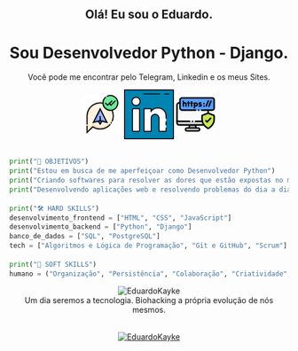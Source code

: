 <h2 align="center">Olá! Eu sou o Eduardo.</h2>
<div align="center"> 

# Sou Desenvolvedor Python - Django. <br>
Você pode me encontrar pelo Telegram, Linkedin e os meus Sites. 

<a href="https://web.telegram.org/z/#-1582796052"><img align="center" src="images/telegram.png" target='_blank' alt="Telegram Logo" height="70" width="70" /></a>
<a href="https://linkedin.com/in/eduardokaykedasilva"><img align="center" src="images/linkedin.png" alt="Linkedin Logo" height="90" width="90" /></a>
<a href="https://linktr.ee/EduardoKayke"><img align="center" src="images/sitepessoal.png" alt="Sites" height="70" width="70" /></a><br><br>
    
</div>

```python
print("💠 OBJETIVOS")
print("Estou em busca de me aperfeiçoar como Desenvolvedor Python")
print("Criando softwares para resolver as dores que estão expostas no mercado.")
print("Desenvolvendo aplicações web e resolvendo problemas do dia a dia")

print("🛠 HARD SKILLS")
desenvolvimento_frontend = ["HTML", "CSS", "JavaScript"]
desenvolvimento_backend = ["Python", "Django"]
banco_de_dados = ["SQL", "PostgreSQL"]
tech = ["Algoritmos e Lógica de Programação", "Git e GitHub", "Scrum"]

print("💬 SOFT SKILLS")
humano = ("Organização", "Persistência", "Colaboração", "Criatividade", "Curiosidade", "Comunicação")
```

<div align="center"> 
    <img src="http://github-readme-streak-stats.herokuapp.com?user=EduardoKayke&theme=dracula" alt="EduardoKayke" width="400" />
</div>
    
<div align="center">
Um dia seremos a tecnologia. Biohacking a própria evolução de nós mesmos.<br><br>

<p><a href="https://www.buymeacoffee.com/EduardoKayke"> <img align="center" src="https://cdn.buymeacoffee.com/buttons/v2/default-yellow.png" height="50" width="210" alt="EduardoKayke" /></a></a></p>
